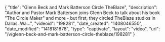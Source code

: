 {
    "title": "Glenn Beck and Mark Batterson Circle TheBlaze",
    "description": "Author and Pastor Mark Batterson joins Glenn Beck to talk about his book \"The Circle Maker\" and more - but first, they circled TheBlaze studios in Dallas. Wa...",
    "videoid": "198281",
    "date_created": "1408046550",
    "date_modified": "1418181878",
    "type": "captivate",
    "layout": "video",
    "url": "\/v\/glenn-beck-and-mark-batterson-circle-theblaze\/198281"
}